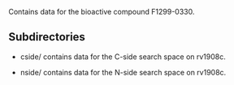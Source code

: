Contains data for the bioactive compound F1299-0330.

## Subdirectories

- cside/ contains data for the C-side search space on rv1908c.

- nside/ contains data for the N-side search space on rv1908c.

